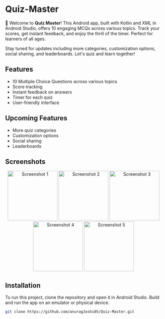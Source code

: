 # Quiz-Master

🚀 Welcome to **Quiz Master**! This Android app, built with Kotlin and XML in Android Studio, offers 10 engaging MCQs across various topics. Track your scores, get instant feedback, and enjoy the thrill of the timer. Perfect for learners of all ages.

Stay tuned for updates including more categories, customization options, social sharing, and leaderboards. Let's quiz and learn together!

## Features
- 10 Multiple Choice Questions across various topics
- Score tracking
- Instant feedback on answers
- Timer for each quiz
- User-friendly interface

## Upcoming Features
- More quiz categories
- Customization options
- Social sharing
- Leaderboards

## Screenshots
<p align="center">
  <img src="https://github.com/anuragJoshi05/Quiz-Master/assets/148903459/919e0531-a2f9-4cf1-bf9b-8a6da2e18028" alt="Screenshot 1" width="160"/>
  <img src="https://github.com/anuragJoshi05/Quiz-Master/assets/148903459/b87f72c7-da98-4de5-bbb0-24e3aa71c471" alt="Screenshot 2" width="160"/>
  <img src="https://github.com/anuragJoshi05/Quiz-Master/assets/148903459/3e1d12b7-238d-4a72-9c02-ed49d0f6305f" alt="Screenshot 3" width="160"/>
  <img src="https://github.com/anuragJoshi05/Quiz-Master/assets/148903459/5ab60678-32d0-4c6c-b803-1e6397d14b60" alt="Screenshot 4" width="160"/>
  <img src="https://github.com/anuragJoshi05/Quiz-Master/assets/148903459/d2b33d1c-ebec-4833-867f-a3d3b508517f" alt="Screenshot 5" width="160"/>
</p>

## Installation
To run this project, clone the repository and open it in Android Studio. Build and run the app on an emulator or physical device.

```bash
git clone https://github.com/anuragJoshi05/Quiz-Master.git
